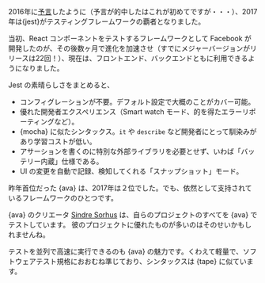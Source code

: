 2016年に[予言](/2016/en#test-framework)したように（予言が的中したはこれが初めてですが・・・）、2017年は{jest}がテスティングフレームワークの覇者となりました。

当初、React コンポーネントをテストするフレームワークとして Facebook が開発したのが、その後数ヶ月で進化を加速させ（すでにメジャーバージョンがリリースは22回！）、現在は、フロントエンド、バックエンドともに利用できるようになりました。

Jest の素晴らしさをまとめると、

* コンフィグレーションが不要。デフォルト設定で大概のことがカバー可能。
* 優れた開発者エクスペリエンス（Smart watch モード、的を得たエラーリポーティングなど）。
* {mocha} に似たシンタックス。`it` や `describe` など開発者にとって馴染みがあり学習コストが低い。
* アサーションを書くのに特別な外部ライブラリを必要とせず、いわば「バッテリー内蔵」仕様である。
* UI の変更を自動で記録、検知してくれる「スナップショット」モード。

昨年首位だった {ava} は、2017年は２位でした。でも、依然として支持されているフレームワークのひとつです。

{ava} のクリエータ [Sindre Sorhus](https://github.com/sindresorhus) は、自らのプロジェクトのすべてを {ava} でテストしています。
彼のプロジェクトに優れたものが多いのはそのせいかもしれませんね。

テストを並列で高速に実行できるのも {ava} の魅力です。くわえて軽量で、ソフトウェアテスト規格におおむね準じており、シンタックスは {tape} に似ています。
